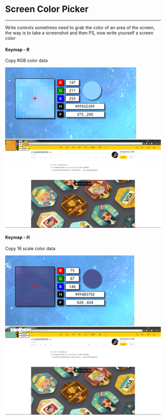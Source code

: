 # Screen Color Picker
---
Write controls sometimes need to grab the color of an area of the screen, the way is to take a screenshot and then PS, now write yourself a screen color

#### Keymap - R

Copy RGB color data

![43](https://github.com/lingme/Picture_Bucket/raw/master/Screen_ColorPicker_img/index_1.png)
![43](https://github.com/lingme/Picture_Bucket/raw/master/Screen_ColorPicker_img/index_3.png)


#### Keymap - H

Copy 16 scale color data

![43](https://github.com/lingme/Picture_Bucket/raw/master/Screen_ColorPicker_img/index_2.png)
![43](https://github.com/lingme/Picture_Bucket/raw/master/Screen_ColorPicker_img/index_4.png)
